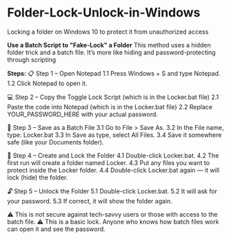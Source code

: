 # Folder-Lock-Unlock-in-Windows
Locking a folder on Windows 10 to protect it from unauthorized access

**Use a Batch Script to "Fake-Lock" a Folder**
This method uses a hidden folder trick and a batch file. It’s more like hiding and password-protecting through scripting

**Steps:**
📋 Step 1 – Open Notepad
1.1 Press Windows + S and type Notepad.
1.2 Click Notepad to open it.

💻 Step 2 – Copy the Toggle Lock Script (which is in the Locker.bat file)
2.1 Paste the code into Notepad (which is in the Locker.bat file)
2.2 Replace YOUR_PASSWORD_HERE with your actual password.

💾 Step 3 – Save as a Batch File
3.1 Go to File > Save As.
3.2 In the File name, type: Locker.bat
3.3 In Save as type, select All Files.
3.4 Save it somewhere safe (like your Documents folder).

📂 Step 4 – Create and Lock the Folder
4.1 Double-click Locker.bat.
4.2 The first run will create a folder named Locker.
4.3 Put any files you want to protect inside the Locker folder.
4.4 Double-click Locker.bat again — it will lock (hide) the folder.

🔓 Step 5 – Unlock the Folder
5.1 Double-click Locker.bat.
5.2 It will ask for your password.
5.3 If correct, it will show the folder again.

⚠️ This is not secure against tech-savvy users or those with access to the batch file.
⚠️ This is a basic lock. Anyone who knows how batch files work can open it and see the password.
